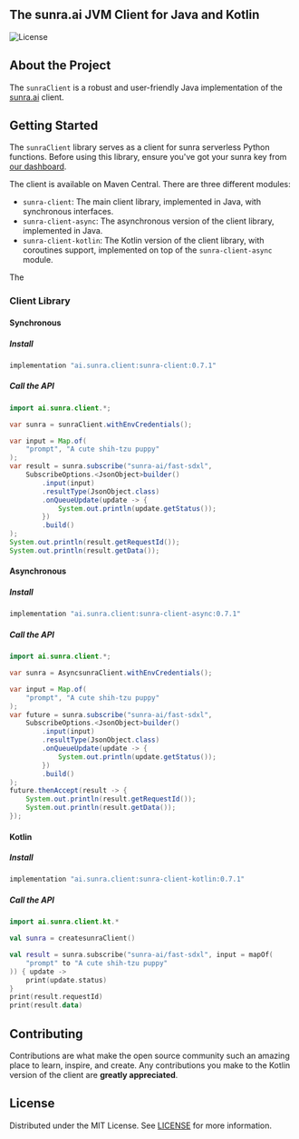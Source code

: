 ## The sunra.ai JVM Client for Java and Kotlin

![License](https://img.shields.io/badge/license-MIT-blue)

## About the Project

The `sunraClient` is a robust and user-friendly Java implementation of the [sunra.ai](https://sunra.ai) client.

## Getting Started

The `sunraClient` library serves as a client for sunra serverless Python functions. Before using this library, ensure you've got your sunra key from [our dashboard](https://sunra.ai/dashboard/keys).

The client is available on Maven Central. There are three different modules:

- `sunra-client`: The main client library, implemented in Java, with synchronous interfaces.
- `sunra-client-async`: The asynchronous version of the client library, implemented in Java.
- `sunra-client-kotlin`: The Kotlin version of the client library, with coroutines support, implemented on top of the `sunra-client-async` module.

The

### Client Library

#### Synchronous

##### Install

```groovy
implementation "ai.sunra.client:sunra-client:0.7.1"
```

##### Call the API

```java
import ai.sunra.client.*;

var sunra = sunraClient.withEnvCredentials();

var input = Map.of(
    "prompt", "A cute shih-tzu puppy"
);
var result = sunra.subscribe("sunra-ai/fast-sdxl",
    SubscribeOptions.<JsonObject>builder()
        .input(input)
        .resultType(JsonObject.class)
        .onQueueUpdate(update -> {
            System.out.println(update.getStatus());
        })
        .build()
);
System.out.println(result.getRequestId());
System.out.println(result.getData());
```

#### Asynchronous

##### Install

```groovy
implementation "ai.sunra.client:sunra-client-async:0.7.1"
```

##### Call the API

```java
import ai.sunra.client.*;

var sunra = AsyncsunraClient.withEnvCredentials();

var input = Map.of(
    "prompt", "A cute shih-tzu puppy"
);
var future = sunra.subscribe("sunra-ai/fast-sdxl",
    SubscribeOptions.<JsonObject>builder()
        .input(input)
        .resultType(JsonObject.class)
        .onQueueUpdate(update -> {
            System.out.println(update.getStatus());
        })
        .build()
);
future.thenAccept(result -> {
    System.out.println(result.getRequestId());
    System.out.println(result.getData());
});
```

#### Kotlin

##### Install

```groovy
implementation "ai.sunra.client:sunra-client-kotlin:0.7.1"
```

##### Call the API

```kotlin
import ai.sunra.client.kt.*

val sunra = createsunraClient()

val result = sunra.subscribe("sunra-ai/fast-sdxl", input = mapOf(
    "prompt" to "A cute shih-tzu puppy"
)) { update ->
    print(update.status)
}
print(result.requestId)
print(result.data)
```

## Contributing

Contributions are what make the open source community such an amazing place to learn, inspire, and create. Any contributions you make to the Kotlin version of the client are **greatly appreciated**.

## License

Distributed under the MIT License. See [LICENSE](https://github.com/sunra-ai/serverless-client-swift/blob/main/LICENSE) for more information.
